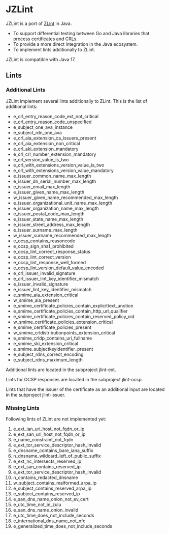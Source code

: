 # JZLint

JZLint is a port of [ZLint](https://github.com/zmap/zlint) in Java.

* To support differential testing between Go and Java libraries that process certificates and CRLs.
* To provide a more direct integration in the Java ecosystem.
* To implement lints additionally to ZLint.

JZLint is compatible with Java 17.

## Lints

### Additional Lints

JZLint implement several lints additionally to ZLint. This is the list of additional lints:

* e_crl_entry_reason_code_ext_not_critical
* e_crl_entry_reason_code_unspecified
* e_subject_one_ava_instance
* e_subject_rdn_one_ava
* e_crl_aia_extension_ca_issuers_present
* e_crl_aia_extension_non_critical
* e_crl_aki_extension_mandatory
* e_crl_crl_number_extension_mandatory
* e_crl_version_value_is_two
* e_crl_with_extensions_version_value_is_two
* e_crl_with_extensions_version_value_mandatory
* e_issuer_common_name_max_length
* e_issuer_dn_serial_number_max_length
* e_issuer_email_max_length
* e_issuer_given_name_max_length
* w_issuer_given_name_recommended_max_length
* e_issuer_organizational_unit_name_max_length
* e_issuer_organization_name_max_length
* e_issuer_postal_code_max_length
* e_issuer_state_name_max_length
* e_issuer_street_address_max_length
* e_issuer_surname_max_length
* w_issuer_surname_recommended_max_length
* e_ocsp_contains_reasoncode
* e_ocsp_sign_sha1_prohibited
* e_ocsp_lint_correct_response_status
* e_ocsp_lint_correct_version
* e_ocsp_lint_response_well_formed
* e_ocsp_lint_version_default_value_encoded
* e_crl_issuer_invalid_signature
* e_crl_issuer_lint_key_identifier_mismatch
* e_issuer_invalid_signature
* e_issuer_lint_key_identifier_mismatch
* e_smime_aia_extension_critical
* w_smime_aia_present
* e_smime_certificate_policies_contain_explicittext_unotice
* e_smime_certificate_policies_contain_http_url_qualifier
* e_smime_certificate_policies_contain_reserved_policy_oid
* w_smime_certificate_policies_extension_critical
* e_smime_certificate_policies_present
* w_smime_crldistributionpoints_extension_critical
* e_smime_crldp_contains_uri_fullname
* e_smime_ski_extension_critical
* e_smime_subjectkeyidentifier_present
* e_subject_rdns_correct_encoding
* e_subject_rdns_maximum_length

Additional lints are located in the subproject jlint-ext.

Lints for OCSP responses are located in the subproject jlint-ocsp.

Lints that have the issuer of the certificate as an additional input are located in the subproject jlint-issuer.

### Missing Lints

Following lints of ZLint are not implemented yet:

1. e_ext_ian_uri_host_not_fqdn_or_ip
2. e_ext_san_uri_host_not_fqdn_or_ip
3. e_name_constraint_not_fqdn
4. e_ext_tor_service_descriptor_hash_invalid
5. e_dnsname_contains_bare_iana_suffix
6. n_dnsname_wildcard_left_of_public_suffix
7. e_ext_nc_intersects_reserved_ip
8. e_ext_san_contains_reserved_ip
9. e_ext_tor_service_descriptor_hash_invalid
10. n_contains_redacted_dnsname
11. w_subject_contains_malformed_arpa_ip
12. e_subject_contains_reserved_arpa_ip
13. e_subject_contains_reserved_ip
14. e_san_dns_name_onion_not_ev_cert
15. e_utc_time_not_in_zulu
16. e_san_dns_name_onion_invalid
17. e_utc_time_does_not_include_seconds
18. e_international_dns_name_not_nfc
19. e_generalized_time_does_not_include_seconds

